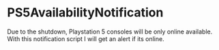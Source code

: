 # PS5AvailabilityNotification
Due to the shutdown, Playstation 5 consoles will be only online available. With this notification script I will get an alert if its online.
